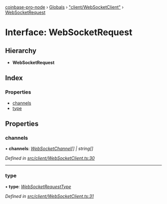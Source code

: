 [coinbase-pro-node](../README.md) › [Globals](../globals.md) › ["client/WebSocketClient"](../modules/_client_websocketclient_.md) › [WebSocketRequest](_client_websocketclient_.websocketrequest.md)

# Interface: WebSocketRequest

## Hierarchy

- **WebSocketRequest**

## Index

### Properties

- [channels](_client_websocketclient_.websocketrequest.md#channels)
- [type](_client_websocketclient_.websocketrequest.md#type)

## Properties

### channels

• **channels**: _[WebSocketChannel](_client_websocketclient_.websocketchannel.md)[] | string[]_

_Defined in [src/client/WebSocketClient.ts:30](https://github.com/bennyn/coinbase-pro-node/blob/0085625/src/client/WebSocketClient.ts#L30)_

---

### type

• **type**: _[WebSocketRequestType](../enums/_client_websocketclient_.websocketrequesttype.md)_

_Defined in [src/client/WebSocketClient.ts:31](https://github.com/bennyn/coinbase-pro-node/blob/0085625/src/client/WebSocketClient.ts#L31)_
